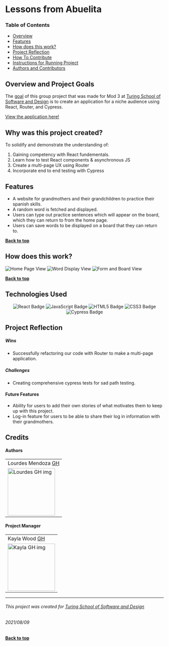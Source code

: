 # Lessons from Abuelita
### Table of Contents
- [Overview](#overview-and-project-goals)
- [Features](#features)
- [How does this work?](#how-does-this-work)
- [Project Reflection](#project-reflection)
- [How To Contribute](#want-to-contribute)
- [Instructions for Running Project](#Instructions-for-running-project)
- [Authors and Contributors](#credits)

## Overview and Project Goals
The [goal](https://frontend.turing.edu/projects/module-3/niche-audience.html) of this group project that was made for Mod 3 at [Turing School of Software and Design](https://turing.io/) is to create an application for a niche audience using React, Router, and Cypress. 

[View the application here!](https://lessons-from-abuelita.herokuapp.com/)

## Why was this project created?
To solidify and demonstrate the understanding of:
1. Gaining competency with React fundementals.
2. Learn how to test React components & asynchronous JS
3. Create a multi-page UX using Router
4. Incorporate end to end testing with Cypress

## Features
* A website for grandmothers and their grandchildren to practice their spanish skills.  
* A random word is fetched and displayed. 
* Users can type out practice sentences which will appear on the board, which they can return to from the home page.
* Users can save words to be displayed on a board that they can return to. 

**[Back to top](#table-of-contents)**

## How does this work?

![Home Page View](https://user-images.githubusercontent.com/78240633/128754474-26467588-e6db-4df3-9cdf-4b4dd02cea1d.gif)
![Word Display View](https://user-images.githubusercontent.com/78240633/128754805-5d11c5c6-30f2-47b6-b162-3cacd5472bda.gif) 
![Form and Board View](https://user-images.githubusercontent.com/78240633/128755114-3f8ca4c2-4096-466e-9ad2-2a6376dcec75.gif) 


**[Back to top](#table-of-contents)**

## Technologies Used
<p style="text-align: center;"> 
    <img alt="React Badge" src="https://img.shields.io/badge/React-61DAFB?logo=react&logoColor=000&style=flat-square)" />
    <img alt="JavaScript Badge" src="https://img.shields.io/badge/JavaScript-F7DF1E?logo=javascript&logoColor=000&style=flat-square" />
    <img alt="HTML5 Badge" src="https://img.shields.io/badge/HTML5-E34F26?logo=html5&logoColor=fff&style=flat-square" />
    <img alt="CSS3 Badge" src="https://img.shields.io/badge/CSS3-1572B6?logo=css3&logoColor=fff&style=flat-square" />
    <img alt="Cypress Badge" src="https://img.shields.io/badge/Cypress-17202C?logo=cypress&logoColor=fff&style=flat-square" />
</p>



## Project Reflection

##### Wins
* Successfully refactoring our code with Router to make a multi-page application. 

##### Challenges
* Creating comprehensive cypress tests for sad path testing. 

#### Future Features
* Ability for users to add their own stories of what motivates them to keep up with this project. 
* Log-in feature for users to be able to share their log in information with their grandmothers. 



## Credits
#### Authors
<table>
    <tr>
        <td> Lourdes Mendoza <a href="https://github.com/mendozalourdes/intention-timer">GH</td>
    </tr>
    <td><img src="https://avatars.githubusercontent.com/u/78240633?v=4" alt="Lourdes GH img"
 width="150" height="auto" /></td>
</table>

#### Project Manager
<table>
    <tr>
         <td> Kayla Wood <a href="https://github.com/kaylaewood">GH</td>
    </tr>
    </tr>
    <td><img src="https://avatars.githubusercontent.com/u/51416773?v=4" alt="Kayla GH img"
 width="150" height="auto" /></td>
</tr>
</table>

**************************************************************************
###### This project was created for [Turing School of Software and Design](https://turing.io/)
###### 2021/08/09
**[Back to top](#table-of-contents)**
